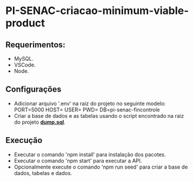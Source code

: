 # PI-SENAC-criacao-minimum-viable-product

## Requerimentos:

- MySQL.
- VSCode.
- Node.

## Configurações

- Adicionar arquivo '.env' na raiz do projeto no seguinte modelo:
  PORT=5000
  HOST=
  USER=
  PWD=
  DB=pi-senac-fincontrole
- Criar a base de dados e as tabelas usando o script encontrado na raiz do projeto [**dump.sql**](https://github.com/yuri-snke/PI-SENAC-criacao-minimum-viable-product/blob/master/dump.sql).

## Execução

- Executar o comando 'npm install' para instalação dos pacotes.
- Executar o comando 'npm start' para executar a API.
- Opcionalmente execute o comando 'npm run seed' para criar a base de dados, tabelas e dados.
